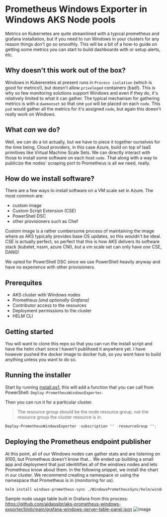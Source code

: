 # Prometheus Windows Exporter in Windows AKS Node pools
Metrics on Kubernetes are quite streamlined with a typical prometheus and grafana installation, but if you need to run Windows in your clusters for any reason things don't go so smoothly. This will be a bit of a how-to guide on getting some metrics you can start to build dashboards with or setup alerts, etc.

## Why doesn't this work out of the box?
Windows in Kuberenetes at present runs in `Process isolation` (which is good for metrics!), but doesn't allow `priveleged` containers (bad!). This is why so few monitoring solutions support Windows and even if they do, it's relatively limited to what it can gather. The typical mechanism for gathering metrics is with a `daemonset` so that one `pod` will be placed on each `node`. This `pod` would gather all the metrics for it's assigned `node`, but again this doesn't really work on Windows.

## What *can* we do?
Well, we can do a lot actually, but we have to piece it together ourselves for the time being. Cloud providers, in this case Azure, build on top of IaaS primitives like Virtual Machine Scale Sets. We can directly interact with those to install some software on each host `node`. That along with a way to publicize the nodes' scraping port to Prometheus is all we need, really.

## How do we install software?
There are a few ways to install software on a VM scale set in Azure. The most common are:

- custom image
- Custom Script Extension (CSE)
- PowerShell DSC
- other provisioners such as Chef 

Custom image is a rather cumbersome process of maintaining the image where as AKS typically provides base OS updates, so this wouldn't be ideal. CSE is actually perfect, so perfect that this is how AKS delivers its software stack (kubelet, nssm, azure CNI), *but* a vm scale set can only have *one* CSE, DANG! 

We opted for PowerShell DSC since we use PowerShell heavily anyway and have no experience with other provisioners.

## Prerequites

- AKS cluster with Windows nodes
- Prometheus *[and optionally Grafana]*
- Contributor access to the resources
- Deployment permissions to the cluster
- HELM CLI

## Getting started

You will want to clone this repo so that you can run the install script and have the helm chart since I haven't publihsed it anywhere yet. I have however pushed the docker image to docker hub, so you wont have to build anything unless you want to do so.

## Running the installer

Start by running [install.ps1](https://github.com/aidapsibr/aks-prometheus-windows-exporter/blob/main/install.ps1), this will add a function that you can call from PowerShell: `Deploy-PrometheusWindowsExporter`.

Then you can run it for a particular cluster. 
> The resource group should be the node resource group, not the resource group the cluster resource is in.
```powershell
Deploy-PrometheusWindowsExporter -subscription "" -resourceGroup "";
```
## Deploying the Prometheus endpoint publisher
At this point, all of our Windows nodes can gather stats and are listening on 9100, but Prometheus doesn't know that... We ended up building a small app and deployment that just identitifies all of the windows nodes and lets Prometheus know about them. In the following snippet, we install the chart in our cluster. We recommend creating a namespace or using the namespace that Prometheus is in (monitoring for us).

```bash
helm install windows-prometheus-sync ./WindowsPrometheusSync/helm/windows-prometheus-sync/ --namespace monitoring
```

Sample node usage table built in Grafana from this process: https://github.com/aidapsibr/aks-prometheus-windows-exporter/blob/main/grafana-windows-server-table-panel.json
![image](https://user-images.githubusercontent.com/621605/118737301-6d189780-b7f9-11eb-96f3-a77269a7d4ea.png)
